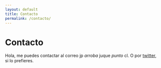 ```yaml
---
layout: default
title: Contacto 
permalink: /contacto/
---
```


# Contacto 

Hola, me puedes contactar al correo jp _arroba_ juque _punto_ cl. O por [twitter][1], si lo prefieres.

[1]: http://twitter.com/juque "My Twitter"